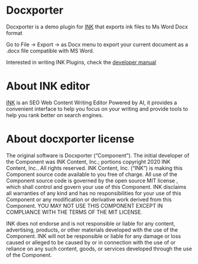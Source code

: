 # Docxporter
Docxporter is a demo plugin for [INK](https://inkforall.com/) that exports ink files to Ms Word Docx format

Go to File -> Export -> as Docx menu to export your current document as a .docx file compatible with MS Word.

Interested in writing INK Plugins, check the [developer manual](https://inkcontent.github.io/dev-manual/getting-started/index.html)

# About INK editor
[INK](https://inkforall.com/) is an SEO Web Content Writing Editor Powered by AI, it provides a convenient interface to help you focus on your writing and provide tools to help you rank better on search engines.

# About docxporter license
The original software is Docxporter (“Component”). The initial developer of the Component was INK Content, Inc.; portions copyright 2020 INK Content, Inc.. All rights reserved.
INK Content, Inc. (“INK”) is making this Component source code available to you free of charge. All use of the Component source code is governed by the open source MIT license , which shall control and govern your use of this Component. INK disclaims all warranties of any kind and has no responsibilities for your use of this Component or any modification or derivative work derived from this Component. YOU MAY NOT USE THIS COMPONENT EXCEPT IN COMPLIANCE WITH THE TERMS OF THE MIT LICENSE.

INK does not endorse and is not responsible or liable for any content, advertising, products, or other materials developed with the use of the Component. INK will not be responsible or liable for any damage or loss caused or alleged to be caused by or in connection with the use of or reliance on any such content, goods, or services developed through the use of the Component.
